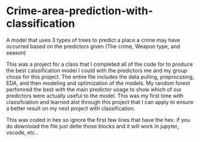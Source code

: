 # Crime-area-prediction-with-classification
A model that uses 3 types of trees to predict a place a crime may have occurred based on the predictors given (The crime, Weapon type, and season)

This was a project for a class that I completed all of the code for to produce the best calssification model I could with the predictors me and my group chose for this project. The entire file includes the data pulling, preprocssing, EDA, and then modeling and optimization of the models. My random forest perfomred the best with the main predictor usage to show which of our predictors were actually useful to the model. This was my first time with classifciation and learned alot through this project that I can apply to ensure a better result on my next project with classification. 

This was coded in hex so ignore the first few lines that have the hex. if you do downloiad the file just delte those blocks and it will work in jupyter, vscode, etc..
